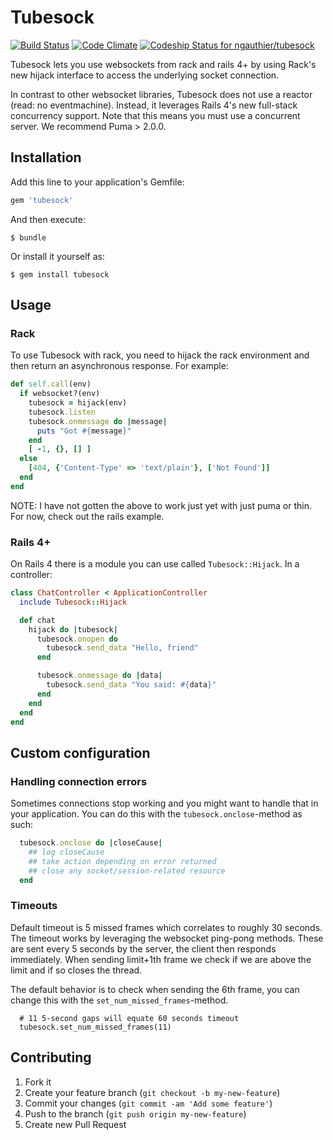 # Tubesock

[![Build Status](https://travis-ci.org/ngauthier/tubesock.png)](https://travis-ci.org/ngauthier/tubesock) [![Code Climate](https://codeclimate.com/github/ngauthier/tubesock.png)](https://codeclimate.com/github/ngauthier/tubesock) [ ![Codeship Status for ngauthier/tubesock](https://codeship.io/projects/cea94c50-382c-0132-52d3-6ed5aaf58bcd/status)](https://codeship.io/projects/41922)

Tubesock lets you use websockets from rack and rails 4+ by using Rack's new hijack interface to access the underlying socket connection.

In contrast to other websocket libraries, Tubesock does not use a reactor (read: no eventmachine). Instead, it leverages Rails 4's new full-stack concurrency support. Note that this means you must use a concurrent server. We recommend Puma > 2.0.0.

## Installation

Add this line to your application's Gemfile:

```ruby
gem 'tubesock'
```

And then execute:

    $ bundle

Or install it yourself as:

    $ gem install tubesock

## Usage

### Rack

To use Tubesock with rack, you need to hijack the rack environment and then return an asynchronous response. For example:

```ruby
def self.call(env)
  if websocket?(env)
    tubesock = hijack(env)
    tubesock.listen
    tubesock.onmessage do |message|
      puts "Got #{message}"
    end
    [ -1, {}, [] ]
  else
    [404, {'Content-Type' => 'text/plain'}, ['Not Found']]
  end
end
```

NOTE: I have not gotten the above to work just yet with just puma or thin. For now, check out the rails example.

### Rails 4+

On Rails 4 there is a module you can use called `Tubesock::Hijack`. In a controller:

```ruby
class ChatController < ApplicationController
  include Tubesock::Hijack

  def chat
    hijack do |tubesock|
      tubesock.onopen do
        tubesock.send_data "Hello, friend"
      end

      tubesock.onmessage do |data|
        tubesock.send_data "You said: #{data}"
      end
    end
  end
end
```

## Custom configuration
### Handling connection errors
Sometimes connections stop working and you might want to handle that in your application. You can do this with the ```tubesock.onclose```-method as such:
```ruby
  tubesock.onclose do |closeCause|
    ## log closeCause
    ## take action depending on error returned
    ## close any socket/session-related resource
  end
```

### Timeouts
Default timeout is 5 missed frames which correlates to roughly 30 seconds. The timeout works by leveraging the websocket ping-pong methods. These are sent every 5 seconds by the server, the client then responds immediately. When sending limit+1th frame we check if we are above the limit and if so closes the thread.

The default behavior is to check when sending the 6th frame, you can change this with the ```set_num_missed_frames```-method.
```
  # 11 5-second gaps will equate 60 seconds timeout
  tubesock.set_num_missed_frames(11) 
```

## Contributing

1. Fork it
2. Create your feature branch (`git checkout -b my-new-feature`)
3. Commit your changes (`git commit -am 'Add some feature'`)
4. Push to the branch (`git push origin my-new-feature`)
5. Create new Pull Request
